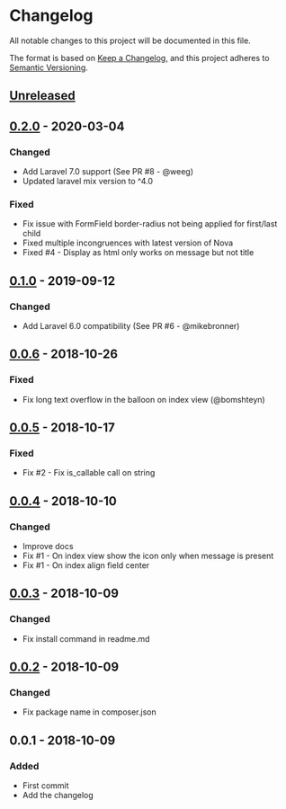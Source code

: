 # Changelog
All notable changes to this project will be documented in this file.

The format is based on [Keep a Changelog](https://keepachangelog.com/en/1.0.0/),
and this project adheres to [Semantic Versioning](https://semver.org/spec/v2.0.0.html).

## [Unreleased]

## [0.2.0] - 2020-03-04

### Changed
- Add Laravel 7.0 support (See PR #8 - @weeg)
- Updated laravel mix version to ^4.0

### Fixed
- Fix issue with FormField border-radius not being applied for first/last child
- Fixed multiple incongruences with latest version of Nova
- Fixed #4 - Display as html only works on message but not title

## [0.1.0] - 2019-09-12

### Changed
- Add Laravel 6.0 compatibility (See PR #6 - @mikebronner)

## [0.0.6] - 2018-10-26

### Fixed
- Fix long text overflow in the balloon on index view (@bomshteyn)

## [0.0.5] - 2018-10-17

### Fixed
- Fix #2 - Fix is_callable call on string

## [0.0.4] - 2018-10-10

### Changed
- Improve docs
- Fix #1 - On index view show the icon only when message is present
- Fix #1 - On index align field center

## [0.0.3] - 2018-10-09

### Changed
- Fix install command in readme.md

## [0.0.2] - 2018-10-09

### Changed
- Fix package name in composer.json

## 0.0.1 - 2018-10-09

### Added
- First commit
- Add the changelog

[Unreleased]: https://github.com/comodolab/nova-help/compare/0.2.0...HEAD
[0.2.0]: https://github.com/comodolab/nova-help/compare/0.1.0...0.2.0
[0.1.0]: https://github.com/comodolab/nova-help/compare/0.0.6...0.1.0
[0.0.6]: https://github.com/comodolab/nova-help/compare/0.0.5...0.0.6
[0.0.5]: https://github.com/comodolab/nova-help/compare/0.0.4...0.0.5
[0.0.4]: https://github.com/comodolab/nova-help/compare/0.0.3...0.0.4
[0.0.3]: https://github.com/comodolab/nova-help/compare/0.0.2...0.0.3
[0.0.2]: https://github.com/comodolab/nova-help/compare/0.0.1...0.0.2